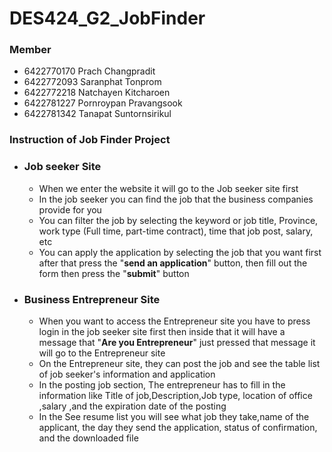 # DES424_G2_JobFinder

### Member
  * 6422770170 Prach Changpradit
  * 6422772093 Saranphat Tonprom
  * 6422772218 Natchayen Kitcharoen
  * 6422781227 Pornroypan Pravangsook
  * 6422781342 Tanapat Suntornsirikul

### Instruction of Job Finder Project  

 * ### Job seeker Site
     * When we enter the website it will go to the Job seeker site first
     * In the job seeker you can find the job that the business companies provide for you
     * You can filter the job by selecting the keyword or job title, Province, work type (Full time, part-time contract), time that job post, salary, etc
     * You can apply the application by selecting the job that you want first after that press the "**send an application**" button, then fill out the form then press the "**submit**" button
       
 * ### Business Entrepreneur Site
    * When you want to access the Entrepreneur site you have to press login in the job seeker site first then inside that it will have a message that "**Are you Entrepreneur**" just pressed that message it will go to the Entrepreneur site
    * On the Entrepreneur site, they can post the job and see the table list of job seeker's information and application
    * In the posting job section, The entrepreneur has to fill in the information like Title of job,Description,Job type, location of office ,salary ,and the expiration date of the posting
    * In the See resume list you will see what job they take,name of the applicant, the day they send the application, status of confirmation, and the downloaded file
